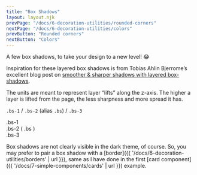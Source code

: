 ```yaml
---
title: "Box Shadows"
layout: layout.njk
prevPage: "/docs/6-decoration-utilities/rounded-corners"
nextPage: "/docs/6-decoration-utilities/colors"
prevButton: "Rounded corners"
nextButton: "Colors"
---
```


<p class="t-lg t-thin">A few box shadows, to take your design to a new level! 😂</p>

Inspiration for these layered box shadows is from Tobias Ahlin Bjerrome’s excellent blog post on [smoother & sharper shadows with layered box-shadows](https://tobiasahlin.com/blog/layered-smooth-box-shadows/).

The units are meant to represent layer “lifts” along the z-axis. The higher a layer is lifted from the page, the less sharpness and more spread it has.

`.bs-1` / `.bs-2` (alias `.bs`) / `.bs-3`

<div class="bs-1 mb-6 p-2">.bs-1</div>

<div class="bs mb-6 p-2">.bs-2 ( .bs )</div>

<div class="bs-3 mb-6 p-2">.bs-3</div>

Box shadows are not clearly visible in the dark theme, of course. So, you may prefer to pair a box shadow with a [border]({{ '/docs/6-decoration-utilities/borders' | url }}), same as I have done in the first [card component]({{ '/docs/7-simple-components/cards' | url }}) example.